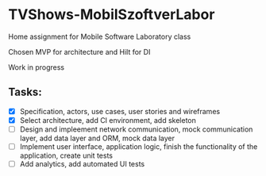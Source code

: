 # TVShows-MobilSzoftverLabor
Home assignment for Mobile Software Laboratory class

Chosen MVP for architecture and Hilt for DI

Work in progress

## Tasks:
* [x] Specification, actors, use cases, user stories and wireframes
* [x] Select architecture, add CI environment, add skeleton
* [ ] Design and impleement network communication, mock communication layer, add data layer and ORM, mock data layer
* [ ] Implement user interface, application logic, finish the functionality of the application, create unit tests
* [ ] Add analytics, add automated UI tests
